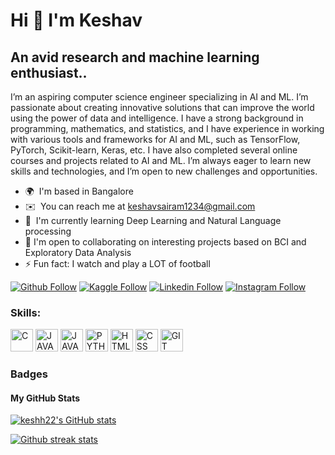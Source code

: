 # Hi 👋 I'm Keshav
## An avid research and machine learning enthusiast..
I’m an aspiring computer science engineer specializing in AI and ML. I’m passionate about creating innovative solutions that can improve the world using the power of data and intelligence.  I have a strong background in programming, mathematics, and statistics, and I have experience in working with various tools and frameworks for AI and ML, such as TensorFlow, PyTorch, Scikit-learn, Keras, etc. I have also completed several online courses and projects related to AI and ML.  I’m always eager to learn new skills and technologies, and I’m open to new challenges and opportunities.

* 🌍  I'm based in Bangalore
* ✉️  You can reach me at [keshavsairam1234@gmail.com](mailto:keshavsairam1234@gmail.com)
* 🧠  I'm currently learning Deep Learning and Natural Language processing
* 🤝  I'm open to collaborating on interesting projects based on BCI and Exploratory Data Analysis
* ⚡ Fun fact: I watch and play a LOT of football

[![Github Follow](https://img.shields.io/badge/Github-100000?style=plastic&logo=github&logoColor=white)](https://github.com/keshh22)
[![Kaggle Follow](https://img.shields.io/badge/Kaggle-20BEFF?style=plastic&logo=kaggle&logoColor=white)](https://kaggle.com/keshh22)
[![Linkedin Follow](https://img.shields.io/badge/Linkedin-0077B5?style=plastic&logo=linkedin&logoColor=white)](https://www.linkedin.com/in/kesh22/)
[![Instagram Follow](https://img.shields.io/badge/Instagram-E4405F?style=plastic&logo=instagram&logoColor=white)](https://instagram.com/whoiskesh)


<h3 align="left">Skills:</h3>
<p align="left">

<a href="https://docs.microsoft.com/en-us/cpp/?view=msvc-170" target="_blank" rel="noreferrer"><img src="https://cdn.jsdelivr.net/gh/devicons/devicon/icons/c/c-original.svg" width="36" height="36" alt="C" /></a>
<a href="https://docs.oracle.com/en/java/" target="_blank" rel="noreferrer"><img src="https://cdn.jsdelivr.net/gh/devicons/devicon/icons/java/java-original.svg" width="36" height="36" alt="JAVA" /></a>
<a href="https://www.javascript.com/" target="_blank" rel="noreferrer"><img src="https://cdn.jsdelivr.net/gh/devicons/devicon/icons/javascript/javascript-original.svg" width="36" height="36" alt="JAVASCRIPT" /></a>
<a href="https://www.python.org/" target="_blank" rel="noreferrer"><img src="https://cdn.jsdelivr.net/gh/devicons/devicon/icons/python/python-original.svg" width="36" height="36" alt="PYTHON" /></a>
<a href="https://developer.mozilla.org/en-US/docs/Web/HTML" target="_blank" rel="noreferrer"><img src="https://cdn.jsdelivr.net/gh/devicons/devicon/icons/html5/html5-original.svg" width="36" height="36" alt="HTML" /></a> 
<a href="https://developer.mozilla.org/en-US/docs/Web/CSS" target="_blank" rel="noreferrer"><img src="https://cdn.jsdelivr.net/gh/devicons/devicon/icons/css3/css3-original.svg" width="36" height="36" alt="CSS" /></a> 
<a href="https://git-scm.com/" target="_blank" rel="noreferrer"><img src="https://cdn.jsdelivr.net/gh/devicons/devicon/icons/git/git-original.svg" width="36" height="36" alt="GIT" /></a>

</p>


### Badges

<h4>My GitHub Stats</h4>
<a href="http://www.github.com/keshh22"><img src="https://github-readme-stats.vercel.app/api?username=keshh22&show_icons=true&title_color=70a5fd&icon_color=bf91f3&text_color=38bdae&bg_color=1a1b27&hide_border=true" alt="keshh22's GitHub stats" /></a>

<a href="http://www.github.com/keshh22"><img src="https://github-readme-streak-stats.herokuapp.com/?user=keshh22&stroke=70a5fd&background=1a1b27&ring=70a5fd&fire=bf91f3&currStreakNum=bf91f3&currStreakLabel=bf91f3&sideNums=70a5fd&sideLabels=70a5fd&dates=38bdae&hide_border=true" alt="Github streak stats"/></a>





